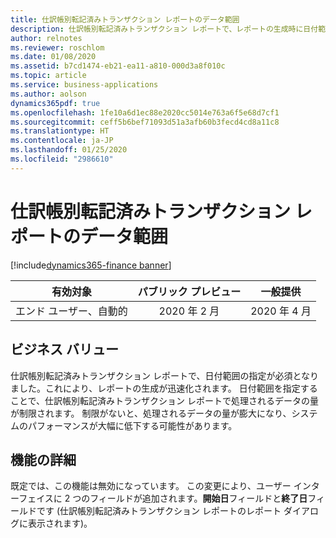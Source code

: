 ```yaml
---
title: 仕訳帳別転記済みトランザクション レポートのデータ範囲
description: 仕訳帳別転記済みトランザクション レポートで、レポートの生成時に日付範囲の指定が必須となりました。  既定では、この機能は無効になっています。
author: relnotes
ms.reviewer: roschlom
ms.date: 01/08/2020
ms.assetid: b7cd1474-eb21-ea11-a810-000d3a8f010c
ms.topic: article
ms.service: business-applications
ms.author: aolson
dynamics365pdf: true
ms.openlocfilehash: 1fe10a6d1ec88e2020cc5014e763a6f5e68d7cf1
ms.sourcegitcommit: ceff5b6bef71093d51a3afb60b3fecd4cd8a11c8
ms.translationtype: HT
ms.contentlocale: ja-JP
ms.lasthandoff: 01/25/2020
ms.locfileid: "2986610"
---
```

# <a name="date-range-for-posted-transactions-by-journals-report"></a>仕訳帳別転記済みトランザクション レポートのデータ範囲
[!include[dynamics365-finance banner](../includes/dynamics365-finance.md)]

| 有効対象    |  パブリック プレビュー | 一般提供 | 
| ---------- | :----------: |:----------: |
|エンド ユーザー、自動的|2020 年 2 月| 2020 年 4 月|


## <a name="business-value"></a>ビジネス バリュー
<!-- bv start -->
仕訳帳別転記済みトランザクション レポートで、日付範囲の指定が必須となりました。これにより、レポートの生成が迅速化されます。  日付範囲を指定することで、仕訳帳別転記済みトランザクション レポートで処理されるデータの量が制限されます。 制限がないと、処理されるデータの量が膨大になり、システムのパフォーマンスが大幅に低下する可能性があります。  
<!-- bv end -->



## <a name="feature-details"></a>機能の詳細
<!--feature detail start -->
既定では、この機能は無効になっています。 この変更により、ユーザー インターフェイスに 2 つのフィールドが追加されます。**開始日**フィールドと**終了日**フィールドです (仕訳帳別転記済みトランザクション レポートのレポート ダイアログに表示されます)。
<!--feature detail end -->









